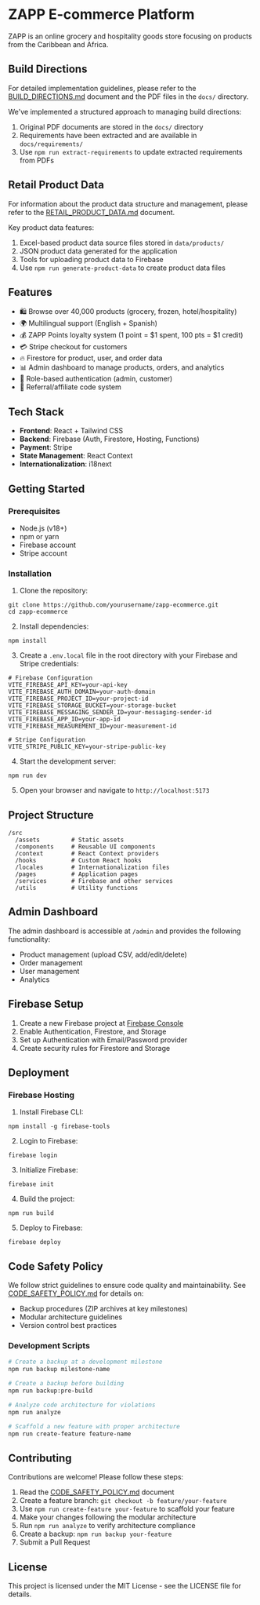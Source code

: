 # ZAPP E-commerce Platform

ZAPP is an online grocery and hospitality goods store focusing on products from the Caribbean and Africa.

## Build Directions

For detailed implementation guidelines, please refer to the [BUILD_DIRECTIONS.md](BUILD_DIRECTIONS.md) document and the PDF files in the `docs/` directory.

We've implemented a structured approach to managing build directions:

1. Original PDF documents are stored in the `docs/` directory
2. Requirements have been extracted and are available in `docs/requirements/`
3. Use `npm run extract-requirements` to update extracted requirements from PDFs

## Retail Product Data

For information about the product data structure and management, please refer to the [RETAIL_PRODUCT_DATA.md](RETAIL_PRODUCT_DATA.md) document.

Key product data features:

1. Excel-based product data source files stored in `data/products/`
2. JSON product data generated for the application
3. Tools for uploading product data to Firebase
4. Use `npm run generate-product-data` to create product data files

## Features

- 🛍️ Browse over 40,000 products (grocery, frozen, hotel/hospitality)
- 🌍 Multilingual support (English + Spanish)
- 💰 ZAPP Points loyalty system (1 point = $1 spent, 100 pts = $1 credit)
- 💳 Stripe checkout for customers
- 🔥 Firestore for product, user, and order data
- 📊 Admin dashboard to manage products, orders, and analytics
- 🔐 Role-based authentication (admin, customer)
- 👥 Referral/affiliate code system

## Tech Stack

- **Frontend**: React + Tailwind CSS
- **Backend**: Firebase (Auth, Firestore, Hosting, Functions)
- **Payment**: Stripe
- **State Management**: React Context
- **Internationalization**: i18next

## Getting Started

### Prerequisites

- Node.js (v18+)
- npm or yarn
- Firebase account
- Stripe account

### Installation

1. Clone the repository:
```
git clone https://github.com/yourusername/zapp-ecommerce.git
cd zapp-ecommerce
```

2. Install dependencies:
```
npm install
```

3. Create a `.env.local` file in the root directory with your Firebase and Stripe credentials:
```
# Firebase Configuration
VITE_FIREBASE_API_KEY=your-api-key
VITE_FIREBASE_AUTH_DOMAIN=your-auth-domain
VITE_FIREBASE_PROJECT_ID=your-project-id
VITE_FIREBASE_STORAGE_BUCKET=your-storage-bucket
VITE_FIREBASE_MESSAGING_SENDER_ID=your-messaging-sender-id
VITE_FIREBASE_APP_ID=your-app-id
VITE_FIREBASE_MEASUREMENT_ID=your-measurement-id

# Stripe Configuration
VITE_STRIPE_PUBLIC_KEY=your-stripe-public-key
```

4. Start the development server:
```
npm run dev
```

5. Open your browser and navigate to `http://localhost:5173`

## Project Structure

```
/src
  /assets         # Static assets
  /components     # Reusable UI components
  /context        # React Context providers
  /hooks          # Custom React hooks
  /locales        # Internationalization files
  /pages          # Application pages
  /services       # Firebase and other services
  /utils          # Utility functions
```

## Admin Dashboard

The admin dashboard is accessible at `/admin` and provides the following functionality:

- Product management (upload CSV, add/edit/delete)
- Order management
- User management
- Analytics

## Firebase Setup

1. Create a new Firebase project at [Firebase Console](https://console.firebase.google.com/)
2. Enable Authentication, Firestore, and Storage
3. Set up Authentication with Email/Password provider
4. Create security rules for Firestore and Storage

## Deployment

### Firebase Hosting

1. Install Firebase CLI:
```
npm install -g firebase-tools
```

2. Login to Firebase:
```
firebase login
```

3. Initialize Firebase:
```
firebase init
```

4. Build the project:
```
npm run build
```

5. Deploy to Firebase:
```
firebase deploy
```

## Code Safety Policy

We follow strict guidelines to ensure code quality and maintainability. See [CODE_SAFETY_POLICY.md](CODE_SAFETY_POLICY.md) for details on:

- Backup procedures (ZIP archives at key milestones)
- Modular architecture guidelines
- Version control best practices

### Development Scripts

```bash
# Create a backup at a development milestone
npm run backup milestone-name

# Create a backup before building
npm run backup:pre-build

# Analyze code architecture for violations
npm run analyze

# Scaffold a new feature with proper architecture
npm run create-feature feature-name
```

## Contributing

Contributions are welcome! Please follow these steps:

1. Read the [CODE_SAFETY_POLICY.md](CODE_SAFETY_POLICY.md) document
2. Create a feature branch: `git checkout -b feature/your-feature`
3. Use `npm run create-feature your-feature` to scaffold your feature
4. Make your changes following the modular architecture
5. Run `npm run analyze` to verify architecture compliance
6. Create a backup: `npm run backup your-feature`
7. Submit a Pull Request

## License

This project is licensed under the MIT License - see the LICENSE file for details.
